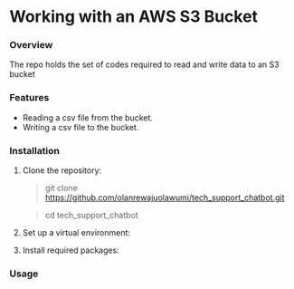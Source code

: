 # Working with an AWS S3 Bucket

### Overview
The repo holds the set of codes required to read and write data to an S3 bucket 

### Features
* Reading a csv file from the bucket.
* Writing a csv file to the bucket.

### Installation
1. Clone the repository:
   
   > git clone https://github.com/olanrewajuolawumi/tech_support_chatbot.git
   
   > cd tech_support_chatbot
   
  
2. Set up a virtual environment:
3. Install required packages:


### Usage
